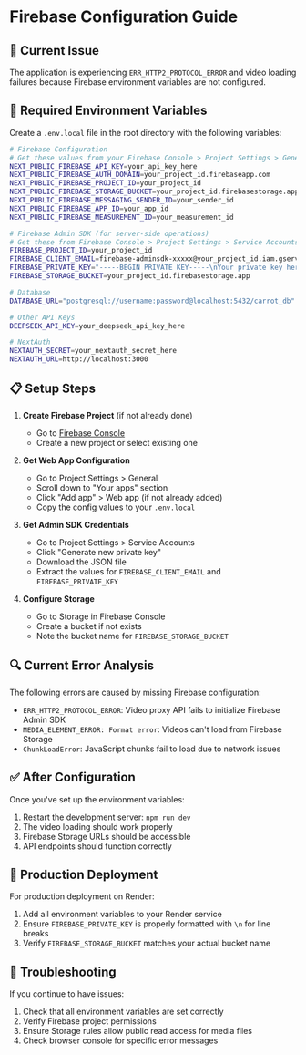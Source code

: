 # Firebase Configuration Guide

## 🚨 **Current Issue**
The application is experiencing `ERR_HTTP2_PROTOCOL_ERROR` and video loading failures because Firebase environment variables are not configured.

## 🔧 **Required Environment Variables**

Create a `.env.local` file in the root directory with the following variables:

```bash
# Firebase Configuration
# Get these values from your Firebase Console > Project Settings > General > Your apps
NEXT_PUBLIC_FIREBASE_API_KEY=your_api_key_here
NEXT_PUBLIC_FIREBASE_AUTH_DOMAIN=your_project_id.firebaseapp.com
NEXT_PUBLIC_FIREBASE_PROJECT_ID=your_project_id
NEXT_PUBLIC_FIREBASE_STORAGE_BUCKET=your_project_id.firebasestorage.app
NEXT_PUBLIC_FIREBASE_MESSAGING_SENDER_ID=your_sender_id
NEXT_PUBLIC_FIREBASE_APP_ID=your_app_id
NEXT_PUBLIC_FIREBASE_MEASUREMENT_ID=your_measurement_id

# Firebase Admin SDK (for server-side operations)
# Get these from Firebase Console > Project Settings > Service Accounts > Generate new private key
FIREBASE_PROJECT_ID=your_project_id
FIREBASE_CLIENT_EMAIL=firebase-adminsdk-xxxxx@your_project_id.iam.gserviceaccount.com
FIREBASE_PRIVATE_KEY="-----BEGIN PRIVATE KEY-----\nYour private key here\n-----END PRIVATE KEY-----\n"
FIREBASE_STORAGE_BUCKET=your_project_id.firebasestorage.app

# Database
DATABASE_URL="postgresql://username:password@localhost:5432/carrot_db"

# Other API Keys
DEEPSEEK_API_KEY=your_deepseek_api_key_here

# NextAuth
NEXTAUTH_SECRET=your_nextauth_secret_here
NEXTAUTH_URL=http://localhost:3000
```

## 📋 **Setup Steps**

1. **Create Firebase Project** (if not already done)
   - Go to [Firebase Console](https://console.firebase.google.com/)
   - Create a new project or select existing one

2. **Get Web App Configuration**
   - Go to Project Settings > General
   - Scroll down to "Your apps" section
   - Click "Add app" > Web app (if not already added)
   - Copy the config values to your `.env.local`

3. **Get Admin SDK Credentials**
   - Go to Project Settings > Service Accounts
   - Click "Generate new private key"
   - Download the JSON file
   - Extract the values for `FIREBASE_CLIENT_EMAIL` and `FIREBASE_PRIVATE_KEY`

4. **Configure Storage**
   - Go to Storage in Firebase Console
   - Create a bucket if not exists
   - Note the bucket name for `FIREBASE_STORAGE_BUCKET`

## 🔍 **Current Error Analysis**

The following errors are caused by missing Firebase configuration:

- `ERR_HTTP2_PROTOCOL_ERROR`: Video proxy API fails to initialize Firebase Admin SDK
- `MEDIA_ELEMENT_ERROR: Format error`: Videos can't load from Firebase Storage
- `ChunkLoadError`: JavaScript chunks fail to load due to network issues

## ✅ **After Configuration**

Once you've set up the environment variables:

1. Restart the development server: `npm run dev`
2. The video loading should work properly
3. Firebase Storage URLs should be accessible
4. API endpoints should function correctly

## 🚀 **Production Deployment**

For production deployment on Render:

1. Add all environment variables to your Render service
2. Ensure `FIREBASE_PRIVATE_KEY` is properly formatted with `\n` for line breaks
3. Verify `FIREBASE_STORAGE_BUCKET` matches your actual bucket name

## 🔧 **Troubleshooting**

If you continue to have issues:

1. Check that all environment variables are set correctly
2. Verify Firebase project permissions
3. Ensure Storage rules allow public read access for media files
4. Check browser console for specific error messages

